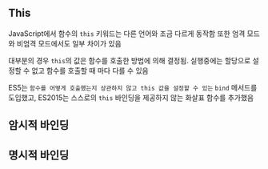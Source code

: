 ## This

JavaScript에서 함수의 `this` 키워드는 다른 언어와 조금 다르게 동작함
또한 엄격 모드와 비엄격 모드에서도 일부 차이가 있음

대부분의 경우 `this`의 값은 함수를 호출한 방법에 의해 결정됨. 실행중에는 할당으로 설정할 수 없고 함수를 호출할 때 마다 다를 수 있음

ES5는 `함수를 어떻게 호출했는지 상관하지 않고 this 값을 설정할 수 있는` `bind` 메서드를 도입했고, ES2015는 스스로의 `this` 바인딩을 제공하지 않는 화살표 함수를 추가했음

## 암시적 바인딩



## 명시적 바인딩
